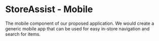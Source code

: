 StoreAssist - Mobile
====================

The mobile component of our proposed application. We would create a generic mobile app that can be used for easy in-store navigation and search for items.
